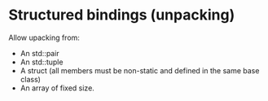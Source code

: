 # Structured bindings (unpacking)

Allow upacking from:
- An std::pair
- An std::tuple
- A struct (all members must be non-static and defined in the same base class)
- An array of fixed size.

